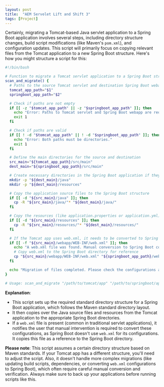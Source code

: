 ```yaml
---
layout: post
title:  "AEM Servelet Lift and Shift 3"
tags: [Project]
---
```


Certainly, migrating a Tomcat-based Java servlet application to a Spring Boot application involves several steps, including directory structure changes, build script modifications (like Maven's `pom.xml`), and configuration updates. This script will primarily focus on copying relevant files from the Tomcat application to a new Spring Boot structure. Here's how you might structure a script for this:

```bash
#!/bin/bash

# Function to migrate a Tomcat servlet application to a Spring Boot structure
scan_and_migrate() {
  # Paths to the source Tomcat servlet and destination Spring Boot webapp directories
  tomcat_app_path="$1"
  springboot_app_path="$2"

  # Check if paths are not empty
  if [[ -z "$tomcat_app_path" || -z "$springboot_app_path" ]]; then
    echo "Error: Paths to Tomcat servlet and Spring Boot webapp are required."
    exit 1
  fi

  # Check if paths are valid
  if [[ ! -d "$tomcat_app_path" || ! -d "$springboot_app_path" ]]; then
    echo "Error: Both paths must be directories."
    exit 1
  fi

  # Define the main directories for the source and destination
  src_main="${tomcat_app_path}/src/main"
  dest_main="${springboot_app_path}/src/main"

  # Create necessary directories in the Spring Boot application if they don't exist
  mkdir -p "${dest_main}/java"
  mkdir -p "${dest_main}/resources"

  # Copy the application source files to the Spring Boot structure
  if [[ -d "${src_main}/java" ]]; then
    cp -R "${src_main}/java/"* "${dest_main}/java/"
  fi

  # Copy the resources (like application.properties or application.yml)
  if [[ -d "${src_main}/resources" ]]; then
    cp -R "${src_main}/resources/"* "${dest_main}/resources/"
  fi

  # If the Tomcat app uses web.xml, it needs to be converted to Spring Boot configurations.
  if [[ -f "${src_main}/webapp/WEB-INF/web.xml" ]]; then
    echo "A web.xml file was found. Manual conversion to Spring Boot configurations is required."
    # Copy web.xml to the Spring Boot directory for reference
    cp "${src_main}/webapp/WEB-INF/web.xml" "${springboot_app_path}/web.xml.reference"
  fi

  echo "Migration of files completed. Please check the configurations and update build scripts accordingly."
}

# Usage: scan_and_migrate "/path/to/tomcat/app" "/path/to/springboot/app"
```

**Explanation**:
- This script sets up the required standard directory structure for a Spring Boot application, which follows the Maven standard directory layout.
- It then copies over the Java source files and resources from the Tomcat application to the appropriate Spring Boot directories.
- If a `web.xml` file is present (common in traditional servlet applications), it notifies the user that manual intervention is required to convert these configurations, as Spring Boot doesn't use `web.xml` for its configurations. It copies this file as a reference to the Spring Boot directory.

**Please note**: This script assumes a certain directory structure based on Maven standards. If your Tomcat app has a different structure, you'll need to adjust the script. Also, it doesn't handle more complex migrations (like updating build scripts, dependencies, or converting `web.xml` configurations to Spring Boot), which often require careful manual conversion and verification. Always make sure to back up your applications before running scripts like this.